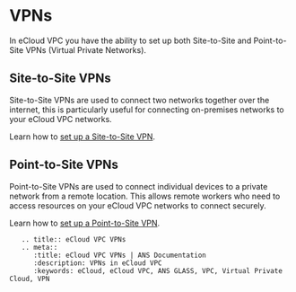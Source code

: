 # VPNs

In eCloud VPC you have the ability to set up both Site-to-Site and Point-to-Site VPNs (Virtual Private Networks).

## Site-to-Site VPNs
Site-to-Site VPNs are used to connect two networks together over the internet, this is particularly useful for connecting
on-premises networks to your eCloud VPC networks.

Learn how to [set up a Site-to-Site VPN](/docs/ecloud/vpc/vpn/site-to-site-vpn/).


## Point-to-Site VPNs
Point-to-Site VPNs are used to connect individual devices to a private network from a remote location.
This allows remote workers who need to access resources on your eCloud VPC networks to connect securely.

Learn how to [set up a Point-to-Site VPN](/docs/ecloud/vpc/vpn/point-to-site-vpn/).

```eval_rst
   .. title:: eCloud VPC VPNs
   .. meta::
      :title: eCloud VPC VPNs | ANS Documentation
      :description: VPNs in eCloud VPC
      :keywords: eCloud, eCloud VPC, ANS GLASS, VPC, Virtual Private Cloud, VPN
```